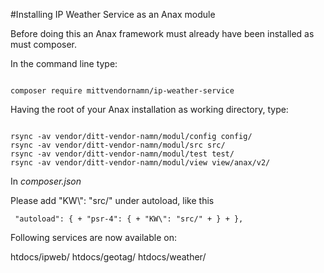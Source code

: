 #Installing IP Weather Service as an Anax module

Before doing this an Anax framework must already have been installed as must composer.

In the command line type:

<pre><code>
composer require mittvendornamn/ip-weather-service
</code></pre>

Having the root of your Anax installation as working directory, type:

<pre><code>
rsync -av vendor/ditt-vendor-namn/modul/config config/
rsync -av vendor/ditt-vendor-namn/modul/src src/
rsync -av vendor/ditt-vendor-namn/modul/test test/
rsync -av vendor/ditt-vendor-namn/modul/view view/anax/v2/
</code></pre>

In *composer.json*

Please add "KW\\": "src/" under autoload, like this

<code><pre>
"autoload": {
        + "psr-4": {
            + "KW\\": "src/"
        + }
    + },
</code></pre>

Following services are now available on:

htdocs/ipweb/
htdocs/geotag/
htdocs/weather/
